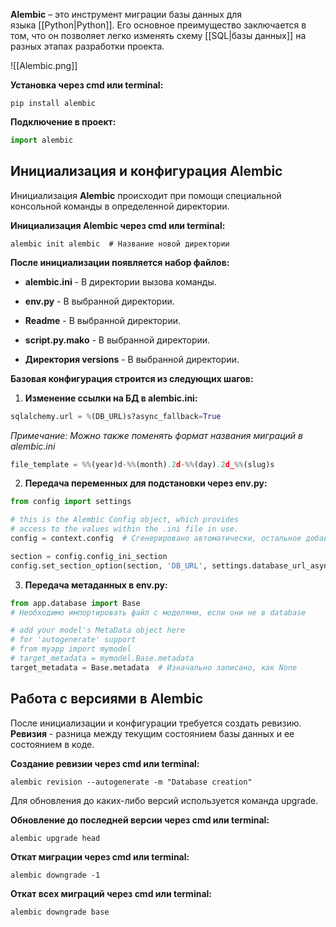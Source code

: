 **Alembic** – это инструмент миграции базы данных для языка [[Python|Python]]. Его основное преимущество заключается в том, что он позволяет легко изменять схему [[SQL|базы данных]] на разных этапах разработки проекта.

![[Alembic.png]]

**Установка через cmd или terminal:**

```Shell
pip install alembic
```

**Подключение в проект:**

```Python
import alembic
```

## Инициализация и конфигурация Alembic

Инициализация **Alembic** происходит при помощи специальной консольной команды в определенной директории.

**Инициализация Alembic через cmd или terminal:**

```Shell
alembic init alembic  # Название новой директории
```

**После инициализации появляется набор файлов:**

- **alembic.ini** - В директории вызова команды.

- **env.py** - В выбранной директории.

- **Readme** - В выбранной директории.

- **script.py.mako** - В выбранной директории.

- **Директория versions** - В выбранной директории.

**Базовая конфигурация строится из следующих шагов:**

1. **Изменение ссылки на БД в alembic.ini:** 

```Python
sqlalchemy.url = %(DB_URL)s?async_fallback=True
```

*Примечание: Можно также поменять формат названия миграций в alembic.ini*

```Python
file_template = %%(year)d-%%(month).2d-%%(day).2d_%%(slug)s
```

2. **Передача переменных для подстановки через env.py:**

```Python
from config import settings

# this is the Alembic Config object, which provides  
# access to the values within the .ini file in use.  
config = context.config  # Сгенерировано автоматически, остальное добавлено

section = config.config_ini_section  
config.set_section_option(section, 'DB_URL', settings.database_url_asyncpg)
```

3. **Передача метаданных в env.py:**

```Python
from app.database import Base
# Необходимо импортировать файл с моделями, если они не в database

# add your model's MetaData object here  
# for 'autogenerate' support  
# from myapp import mymodel  
# target_metadata = mymodel.Base.metadata  
target_metadata = Base.metadata  # Изначально записано, как None
```

## Работа с версиями в Alembic

После инициализации и конфигурации требуется создать ревизию. **Ревизия** - разница между текущим состоянием базы данных и ее состоянием в коде.

**Создание ревизии через cmd или terminal:**

```Shell
alembic revision --autogenerate -m "Database creation"
```


Для обновления до каких-либо версий используется команда upgrade.

**Обновление до последней версии через cmd или terminal:**

```Shell
alembic upgrade head
```

**Откат миграции через cmd или terminal:**

```Shell
alembic downgrade -1
```

**Откат всех миграций через cmd или terminal:**

```Shell
alembic downgrade base
```
